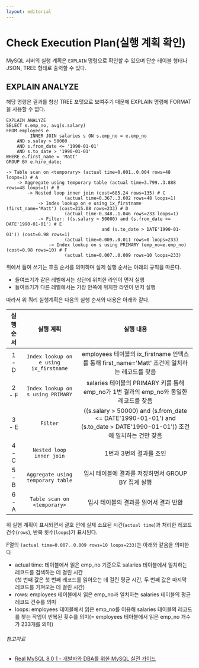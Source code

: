 ```yaml
---
layout: editorial
---
```


# Check Execution Plan(실행 계획 확인)

MySQL 서버의 실행 계획은 `EXPLAIN` 명령으로 확인할 수 있으며 단순 테이블 형태나 JSON, TREE 형태로 출력할 수 있다.

## EXPLAIN ANALYZE

해당 명령은 결과를 항상 TREE 포맷으로 보여주기 때문에 EXPLAIN 명령에 FORMAT을 사용할 수 없다.

```mysql
EXPLAIN ANALYZE
SELECT e.emp_no, avg(s.salary)
FROM employees e
         INNER JOIN salaries s ON s.emp_no = e.emp_no
    AND s.salay > 50000
    AND s.from_date <= '1990-01-01'
    AND s.to_date > '1990-01-01'
WHERE e.first_name = 'Matt'
GROUP BY e.hire_date;
```

```
-> Table scan on <temporary> (actual time=0.001..0.004 rows=48 loops=1) # A
    -> Aggregate using temporary table (actual time=3.799..3.888 rows=48 loops=1) # B
        -> Nested loop inner join (cost=685.24 rows=135) # C
                      (actual time=0.367..3.602 rows=48 loops=1)
            -> Index lookup on e using ix_firstname (first_name='Matt') (cost=215.08 rows=233) # D
                      (actual time-0.348..1.046 rows=233 loops=1)
            -> Filter: ((s.salary > 50000) and (s.from_date <= DATE'1990-01-01') # E
                                    and (s.to_date > DATE'1990-01-01')) (cost=0.98 rows=1)
                      (actual time=0.009..0.011 rows=0 loops=233)
                -> Index lookup on s using PRIMARY (emp_no=e.emp_no) (cost=0.98 rows=10) # F
                      (actual time=0.007..0.009 rows=10 loops=233)
```

위에서 들여 쓰기는 호출 순서를 의미하며 실제 실행 순서는 아래의 규칙을 따른다.

- 들여쓰기가 같은 레벨에서는 상단에 위치한 라인이 먼저 실행
- 들여쓰기가 다른 레벨에서는 가장 안쪽에 위치한 라인이 먼저 실행

따라서 위 쿼리 실행계획은 다음의 실행 순서와 내용은 아래와 같다.

| 실행 순서 |                 실행 계획                  |                                                    실행 내용                                                     |
|:-----:|:--------------------------------------:|:------------------------------------------------------------------------------------------------------------:|
| 1 - D | `Index lookup on e using ix_firstname` |                    employees 테이블의 ix_firstname 인덱스를 통해 first_name='Matt' 조건에 일치하는 레코드를 찾음                    |
| 2 - F |   `Index lookup on s using PRIMARY`    |                        salaries 테이블의 PRIMARY 키를 통해 emp_no가 1번 결과의 emp_no와 동일한 레코드를 찾음                        |
| 3 - E |                `Filter`                | ((s.salary > 50000) and (s.from_date <= DATE'1990-01-01') and (s.to_date > DATE'1990-01-01')) 조건에 일치하는 건만 찾음 |
| 4 - C |        `Nested loop inner join`        |                                                1번과 3번의 결과를 조인                                                |
| 5 - B |   `Aggregate using temporary table`    |                                       임시 테이블에 결과를 저장하면서 GROUP BY 집계 실행                                       |
| 6 - A |      `Table scan on <temporary>`       |                                            임시 테이블의 결과를 읽어서 결과 반환                                             |

위 실행 계획이 표시되면서 괄호 안에 실제 소요된 시간(`actual time`)과 처리한 레코드 건수(`rows`), 반복 횟수(`loops`)가 표시된다.

F열의 `(actual time=0.007..0.009 rows=10 loops=233)`는 아래와 같음을 의미한다

- actual time: 테이블에서 읽은 emp_no 기준으로 salaries 테이블에서 일치하는 레코드를 검색하는 데 걸린 시간  
  (첫 번째 값은 첫 번째 레코드를 읽어오는 데 걸린 평균 시간, 두 번째 값은 마지막 레코드를 가져오는 데 걸린 시간)
- rows: employees 테이블에서 읽은 emp_no과 일치하는 salaries 테이블의 평균 레코드 건수를 의미
- loops: employees 테이블에서 읽은 emp_no를 이용해 salaries 테이블의 레코드를 찾는 작업이 반복된 횟수를 의미(= employees 테아블에서 읽은 emp_no 개수가 233개를 의미)

###### 참고자료

- [Real MySQL 8.0 1 - 개발자와 DBA를 위한 MySQL 실전 가이드](https://www.nl.go.kr/seoji/contents/S80100000000.do?schM=intgr_detail_view_isbn&page=1&pageUnit=10&schType=simple&schStr=Real+MySQL&isbn=9791158392703&cipId=228440237%2C)